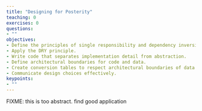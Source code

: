 ```yaml
---
title: "Designing for Posterity"
teaching: 0
exercises: 0
questions:
- ""
objectives:
- Define the principles of single responsibility and dependency inversion.
- Apply the DRY principle.
- Write code that separates implementation detail from abstraction.
- Define architectural boundaries for code and data.
- Create conversion tables to respect architectural boundaries of data.
- Communicate design choices effectively.
keypoints:
- ""
---
```


FIXME: this is too abstract. find good application